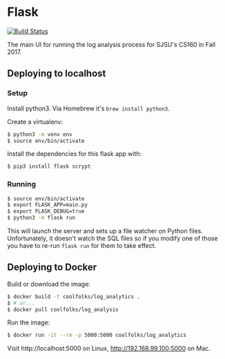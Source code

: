 # Flask

[![Build Status](https://travis-ci.org/CS160-coolFolks/flask.svg?branch=master)](https://travis-ci.org/CS160-coolFolks/flask)

The main UI for running the log analysis process for SJSU's CS160 in Fall 2017.

## Deploying to localhost

### Setup

Install python3. Via Homebrew it's `brew install python3`.

Create a virtualenv:

```sh
$ python3 -m venv env
$ source env/bin/activate
```

Install the dependencies for this flask app with:

```sh
$ pip3 install flask scrypt
```

### Running

```sh
$ source env/bin/activate
$ export FLASK_APP=main.py
$ export FLASK_DEBUG=true
$ python3 -m flask run
```

This will launch the server and sets up a file watcher on Python files.
Unfortunately, it doesn't watch the SQL files so if you modify one of those you
have to re-run `flask run` for them to take effect.

## Deploying to Docker

Build or download the image:

```sh
$ docker build -t coolfolks/log_analytics .
$ # or...
$ docker pull coolfolks/log_analysis
```

Run the image:

```sh
$ docker run -it --rm -p 5000:5000 coolfolks/log_analytics
```

Visit http://localhost:5000 on Linux, http://192.168.99.100:5000 on Mac.
